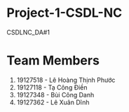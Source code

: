 # Project-1-CSDL-NC
CSDLNC_DA#1
# Team Members
1. 19127518 - Lê Hoàng Thịnh Phước
2. 19127118 - Tạ Công Điền
3. 19127348 - Bùi Công Danh
4. 19127362 - Lê Xuân Dĩnh
